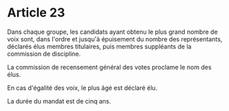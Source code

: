 # Article 23

Dans chaque groupe, les candidats ayant obtenu le plus grand nombre de voix sont, dans l'ordre et jusqu'à épuisement du nombre des représentants, déclarés élus membres titulaires, puis membres suppléants de la commission de discipline.

La commission de recensement général des votes proclame le nom des élus.

En cas d'égalité des voix, le plus âgé est déclaré élu.

La durée du mandat est de cinq ans.
